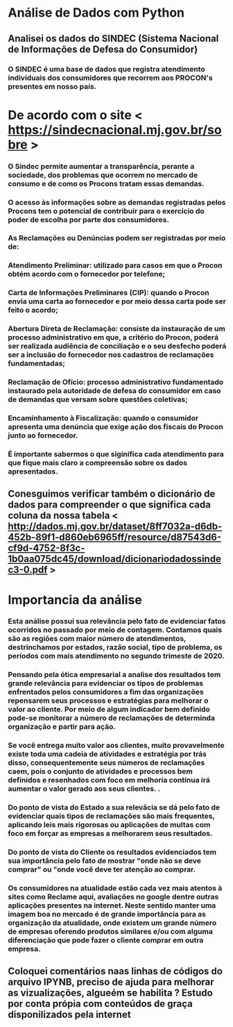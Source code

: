 # Análise de Dados com Python

## Analisei os dados do SINDEC (Sistema Nacional de Informações de Defesa do Consumidor) 

### O SINDEC é uma base de dados que registra atendimento individuais dos consumidores que recorrem aos PROCON's presentes em nosso país.


# De acordo com o site < https://sindecnacional.mj.gov.br/sobre >      

### O Sindec permite aumentar a transparência, perante a sociedade, dos problemas que ocorrem no mercado de consumo e de como os Procons tratam essas demandas. 
### O acesso às informações sobre as demandas registradas pelos Procons tem o potencial de contribuir para o exercício do poder de escolha por parte dos consumidores.

### As Reclamações ou Denúncias podem ser registradas por meio de:

### Atendimento Preliminar: utilizado para casos em que o Procon obtém acordo com o fornecedor por telefone;

### Carta de Informações Preliminares (CIP): quando o Procon envia uma carta ao fornecedor e por meio dessa carta pode ser feito o acordo;

### Abertura Direta de Reclamação: consiste da instauração de um processo administrativo em que, a critério do Procon, poderá ser realizada audiência de conciliação e o seu desfecho poderá ser a inclusão do fornecedor nos cadastros de reclamações fundamentadas;

### Reclamação de Ofício: processo administrativo fundamentado instaurado pela autoridade de defesa do consumidor em caso de demandas que versam sobre questões coletivas;

### Encaminhamento à Fiscalização: quando o consumidor apresenta uma denúncia que exige ação dos fiscais do Procon junto ao fornecedor.

### É importante sabermos o que siginifica cada atendimento para que fique mais claro a compreensão sobre os dados apresentados.

## Conesguimos verificar também o dicionário de dados para compreender o que significa cada coluna da nossa tabela < http://dados.mj.gov.br/dataset/8ff7032a-d6db-452b-89f1-d860eb6965ff/resource/d87543d6-cf9d-4752-8f3c-1b0aa075dc45/download/dicionariodadossindec3-0.pdf > 


# Importancia da análise

### Esta análise possui sua relevância pelo fato de evidenciar fatos ocorridos no passado por meio de contagem. Contamos quais são as regiões com maior número de atendimentos, destrinchamos por estados, razão social, tipo de problema, os períodos com mais atendimento no segundo trimeste de 2020. 

### Pensando pela ótica empresarial a analise dos resultados tem grande relevância para evidenciar os tipos de problemas enfrentados pelos consumidores a fim das organizações repensarem seus processos e estratégias para melhorar o valor ao cliente. Por meio de algum indicador bem definido pode-se monitorar a número de reclamações de determinda organização e partir para ação. 
### Se você entrega muito valor aos clientes, muito provavelmente existe toda uma cadeia de atividades e estratégia por trás disso, consequentemente seus números de reclamações caem, pois o conjunto de atividades e processos bem definidos e resenhados com foco em melhoria contínua irá aumentar o valor gerado aos seus clientes. . 

### Do ponto de vista do Estado a sua relevâcia se dá pelo fato de evidenciar quais tipos de reclamações são mais frequentes, aplicando leis mais rigorosas ou aplicações de multas com foco em forçar as empresas a melhorarem seus resultados. 

### Do ponto de vista do Cliente os resultados evidenciados tem sua importância pelo fato de mostrar "onde não se deve comprar" ou "onde você deve ter atenção ao comprar.
### Os consumidores na atualidade estão cada vez mais atentos à sites como Reclame aqui, avaliações no google dentre outras aplicações presentes na internet.  Neste sentido manter uma imagem boa no mercado é de grande importância para as organização da atualidade, onde existem um grande número de empresas oferendo produtos similares e/ou com alguma diferenciação que pode fazer o cliente comprar em outra empresa. 

## Coloquei comentários naas linhas de códigos do arquivo IPYNB, preciso de ajuda para melhorar as vizualizações, algueém se habilita ? Estudo por conta própia com conteúdos de graça disponilizados pela internet
